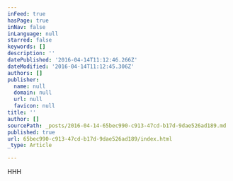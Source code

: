 ```yaml
---
inFeed: true
hasPage: true
inNav: false
inLanguage: null
starred: false
keywords: []
description: ''
datePublished: '2016-04-14T11:12:46.266Z'
dateModified: '2016-04-14T11:12:45.306Z'
authors: []
publisher:
  name: null
  domain: null
  url: null
  favicon: null
title: ''
author: []
sourcePath: _posts/2016-04-14-65bec990-c913-47cd-b17d-9dae526ad189.md
published: true
url: 65bec990-c913-47cd-b17d-9dae526ad189/index.html
_type: Article

---
```

HHH